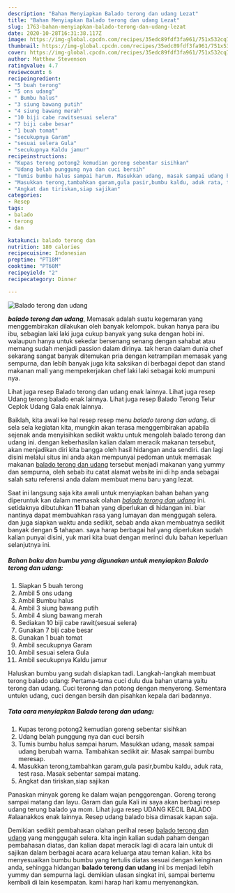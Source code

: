 ```yaml
---
description: "Bahan Menyiapkan Balado terong dan udang Lezat"
title: "Bahan Menyiapkan Balado terong dan udang Lezat"
slug: 1763-bahan-menyiapkan-balado-terong-dan-udang-lezat
date: 2020-10-28T16:31:38.117Z
image: https://img-global.cpcdn.com/recipes/35edc89fdf3fa961/751x532cq70/balado-terong-dan-udang-foto-resep-utama.jpg
thumbnail: https://img-global.cpcdn.com/recipes/35edc89fdf3fa961/751x532cq70/balado-terong-dan-udang-foto-resep-utama.jpg
cover: https://img-global.cpcdn.com/recipes/35edc89fdf3fa961/751x532cq70/balado-terong-dan-udang-foto-resep-utama.jpg
author: Matthew Stevenson
ratingvalue: 4.7
reviewcount: 6
recipeingredient:
- "5 buah terong"
- "5 ons udang"
- " Bumbu halus"
- "3 siung bawang putih"
- "4 siung bawang merah"
- "10 biji cabe rawitsesuai selera"
- "7 biji cabe besar"
- "1 buah tomat"
- "secukupnya Garam"
- "sesuai selera Gula"
- "secukupnya Kaldu jamur"
recipeinstructions:
- "Kupas terong potong2 kemudian goreng sebentar sisihkan"
- "Udang belah punggung nya dan cuci bersih"
- "Tumis bumbu halus sampai harum. Masukkan udang, masak sampai udang berubah warna. Tambahkan sedikit air. Masak sampai bumbu meresap."
- "Masukkan terong,tambahkan garam,gula pasir,bumbu kaldu, aduk rata, test rasa. Masak sebentar sampai matang."
- "Angkat dan tiriskan,siap sajikan"
categories:
- Resep
tags:
- balado
- terong
- dan

katakunci: balado terong dan 
nutrition: 180 calories
recipecuisine: Indonesian
preptime: "PT18M"
cooktime: "PT60M"
recipeyield: "2"
recipecategory: Dinner

---
```



![Balado terong dan udang](https://img-global.cpcdn.com/recipes/35edc89fdf3fa961/751x532cq70/balado-terong-dan-udang-foto-resep-utama.jpg)

<b><i>balado terong dan udang</i></b>, Memasak adalah suatu kegemaran yang menggembirakan dilakukan oleh banyak kelompok. bukan hanya para ibu ibu, sebagian laki laki juga cukup banyak yang suka dengan hobi ini. walaupun hanya untuk sekedar bersenang senang dengan sahabat atau memang sudah menjadi passion dalam dirinya. tak heran dalam dunia chef sekarang sangat banyak ditemukan pria dengan ketrampilan memasak yang sempurna, dan lebih banyak juga kita saksikan di berbagai depot dan stand makanan mall yang mempekerjakan chef laki laki sebagai koki mumpuni nya.

Lihat juga resep Balado terong dan udang enak lainnya. Lihat juga resep Udang terong balado enak lainnya. Lihat juga resep Balado Terong Telur Ceplok Udang Gala enak lainnya.

Baiklah, kita awali ke hal resep resep menu <i>balado terong dan udang</i>. di sela sela kegiatan kita, mungkin akan terasa menggembirakan apabila sejenak anda menyisihkan sedikit waktu untuk mengolah balado terong dan udang ini. dengan keberhasilan kalian dalam meracik makanan tersebut, akan menjadikan diri kita bangga oleh hasil hidangan anda sendiri. dan lagi disini melalui situs ini anda akan mempunyai pedoman untuk memasak makanan <u>balado terong dan udang</u> tersebut menjadi makanan yang yummy dan sempurna, oleh sebab itu catat alamat website ini di hp anda sebagai salah satu referensi anda dalam membuat menu baru yang lezat.


Saat ini langsung saja kita awali untuk menyiapkan bahan bahan yang diperuntuk kan dalam memasak olahan <u><i>balado terong dan udang</i></u> ini. setidaknya dibutuhkan <b>11</b> bahan yang diperlukan di hidangan ini. biar nantinya dapat membuahkan rasa yang lumayan dan menggugah selera. dan juga siapkan waktu anda sedikit, sebab anda akan membuatnya sedikit banyak dengan <b>5</b> tahapan. saya harap berbagai hal yang diperlukan sudah kalian punyai disini, yuk mari kita buat dengan merinci dulu bahan keperluan selanjutnya ini.

<!--inarticleads1-->

##### Bahan baku dan bumbu yang digunakan untuk menyiapkan Balado terong dan udang:

1. Siapkan 5 buah terong
1. Ambil 5 ons udang
1. Ambil  Bumbu halus
1. Ambil 3 siung bawang putih
1. Ambil 4 siung bawang merah
1. Sediakan 10 biji cabe rawit(sesuai selera)
1. Gunakan 7 biji cabe besar
1. Gunakan 1 buah tomat
1. Ambil secukupnya Garam
1. Ambil sesuai selera Gula
1. Ambil secukupnya Kaldu jamur


Haluskan bumbu yang sudah disiapkan tadi. Langkah-langkah membuat terong balado udang: Pertama-tama cuci dulu dua bahan utama yaitu terong dan udang. Cuci teronng dan potong dengan menyerong. Sementara untukn udang, cuci dengan bersih dan pisahkan kepala dari badannya. 

<!--inarticleads2-->

##### Tata cara menyiapkan Balado terong dan udang:

1. Kupas terong potong2 kemudian goreng sebentar sisihkan
1. Udang belah punggung nya dan cuci bersih
1. Tumis bumbu halus sampai harum. Masukkan udang, masak sampai udang berubah warna. Tambahkan sedikit air. Masak sampai bumbu meresap.
1. Masukkan terong,tambahkan garam,gula pasir,bumbu kaldu, aduk rata, test rasa. Masak sebentar sampai matang.
1. Angkat dan tiriskan,siap sajikan


Panaskan minyak goreng ke dalam wajan penggorengan. Goreng terong sampai matang dan layu. Garam dan gula Kali ini saya akan berbagi resep udang terung balado ya mom. Lihat juga resep UDANG KECIL BALADO #alaanakkos enak lainnya. Resep udang balado bisa dimasak kapan saja. 

Demikian sedikit pembahasan olahan perihal resep <u>balado terong dan udang</u> yang menggugah selera. kita ingin kalian sudah paham dengan pembahasan diatas, dan kalian dapat meracik lagi di acara lain untuk di sajikan dalam berbagai acara acara keluarga atau teman kalian. kita bs menyesuaikan bumbu bumbu yang tertulis diatas sesuai dengan keinginan anda, sehingga hidangan <b>balado terong dan udang</b> ini bs menjadi lebih yummy dan sempurna lagi. demikian ulasan singkat ini, sampai bertemu kembali di lain kesempatan. kami harap hari kamu menyenangkan.
